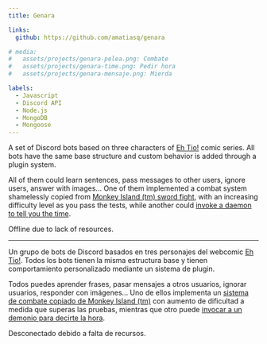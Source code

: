 ```yaml
---
title: Genara

links:
  github: https://github.com/amatiasq/genara

# media:
#   assets/projects/genara-pelea.png: Combate
#   assets/projects/genara-time.png: Pedir hora
#   assets/projects/genara-mensaje.png: Mierda

labels:
  - Javascript
  - Discord API
  - Node.js
  - MongoDB
  - Mongoose
---
```


A set of Discord bots based on three characters of [Eh Tio!](https://ehtio.es) comic series. All bots have the same base structure and custom behavior is added through a plugin system.

All of them could learn sentences, pass messages to other users, ignore users, answer with images... One of
them implemented a combat system shamelessly copied from [Monkey Island (tm) sword fight](https://github.com/amatiasq/genara/blob/master/src/antuan/insultos.json),
with an increasing difficulty level as you pass the tests, while another could [invoke a daemon to tell you the time](https://github.com/amatiasq/genara/blob/43c36c635c3c6dd2f7b4426a3ef435d74bc22cdb/src/genara/middleware/20-hora.js#L16-L25).

Offline due to lack of resources.

---

Un grupo de bots de Discord basados en tres personajes del webcomic [Eh Tio!](https://ehtio.es). Todos los bots tienen la misma estructura base y tienen comportamiento personalizado mediante un sistema de plugin.

Todos puedes aprender frases, pasar mensajes a otros usuarios, ignorar usuarios, responder con imágenes... Uno de ellos implementa un [sistema de combate copiado de Monkey Island (tm)](https://github.com/amatiasq/genara/blob/master/src/antuan/insultos.json) con aumento de dificultad a medida que superas las pruebas, mientras que otro puede [invocar a un demonio para decirte la hora](https://github.com/amatiasq/genara/blob/43c36c635c3c6dd2f7b4426a3ef435d74bc22cdb/src/genara/middleware/20-hora.js#L16-L25).

Desconectado debido a falta de recursos.
